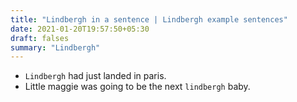 ```yaml
---
title: "Lindbergh in a sentence | Lindbergh example sentences"
date: 2021-01-20T19:57:50+05:30
draft: falses
summary: "Lindbergh"
---
```

- `Lindbergh` had just landed in paris.
- Little maggie was going to be the next `lindbergh` baby.
                 
